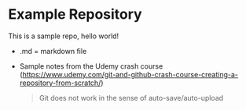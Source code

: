 # Example Repository
This is a sample repo, hello world!

- .md = markdown file

- Sample notes from the Udemy crash course (https://www.udemy.com/git-and-github-crash-course-creating-a-repository-from-scratch/)
	> Git does not work in the sense of auto-save/auto-upload

